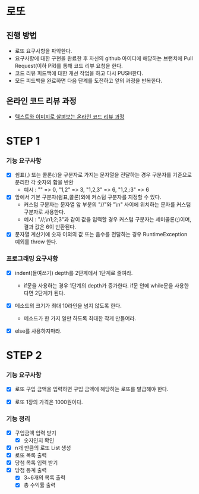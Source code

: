 # 로또
## 진행 방법
* 로또 요구사항을 파악한다.
* 요구사항에 대한 구현을 완료한 후 자신의 github 아이디에 해당하는 브랜치에 Pull Request(이하 PR)를 통해 코드 리뷰 요청을 한다.
* 코드 리뷰 피드백에 대한 개선 작업을 하고 다시 PUSH한다.
* 모든 피드백을 완료하면 다음 단계를 도전하고 앞의 과정을 반복한다.

## 온라인 코드 리뷰 과정
* [텍스트와 이미지로 살펴보는 온라인 코드 리뷰 과정](https://github.com/next-step/nextstep-docs/tree/master/codereview)


# STEP 1
### 기능 요구사항
- [x] 쉼표(,) 또는 콜론(:)을 구분자로 가지는 문자열을 전달하는 경우 구분자를 기준으로 분리한 각 숫자의 합을 반환
  - 예시 : "" => 0, "1,2" => 3, "1,2,3" => 6, "1,2,:3" => 6
- [x] 앞에서 기본 구분자(쉼표,콜론)외에 커스텀 구분자를 지정할 수 있다.
    - 커스텀 구분자는 문자열 앞 부분의 "//"와 "\n" 사이에 위치하는 문자를 커스텀 구분자로 사용한다.
    - 예시 : "//;\n1;2;3"과 같이 값을 입력할 경우 커스텀 구분자는 세미콜론(;)이며, 결과 값은 6이 반환된다.
- [x] 문자열 계산기에 숫자 이외의 값 또는 음수를 전달하는 경우 RuntimeException 예외를 throw 한다.

### 프로그래밍 요구사항
- [x] indent(들여쓰기) depth를 2단계에서 1단계로 줄여라.
    - if문을 사용하는 경우 1단계의 depth가 증가한다. if문 안에 while문을 사용한다면 2단계가 된다.
- [x] 메소드의 크기가 최대 10라인을 넘지 않도록 한다.
    - 메소드가 한 가지 일만 하도록 최대한 작게 만들어라.
- [x] else를 사용하지마라.


# STEP 2
### 기능 요구사항
- [x] 로또 구입 금액을 입력하면 구입 금액에 해당하는 로또를 발급해야 한다.
- [x] 로또 1장의 가격은 1000원이다.


### 기능 정리
- [x] 구입금액 입력 받기
  - [x] 숫자인지 확인
- [x] n개 만큼의 로또 List 생성
- [x] 로또 목록 출력
- [x] 당첨 목록 입력 받기
- [x] 당첨 통계 출력
  - [x] 3~6개의 목록 출력
  - [x] 총 수익률 출력
